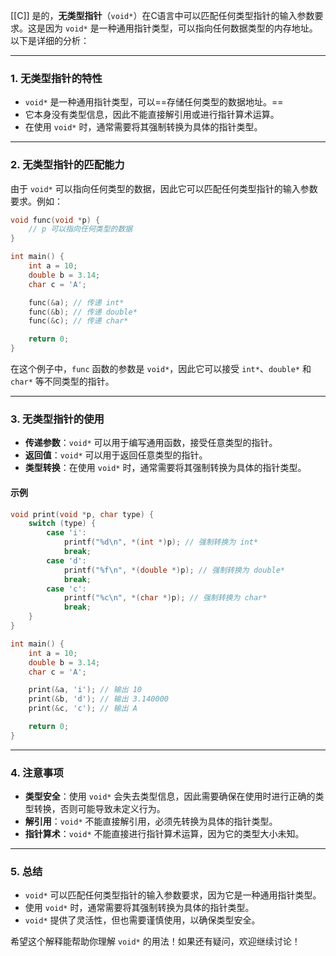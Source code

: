 [[C]]
是的，**无类型指针**（`void*`）在C语言中可以匹配任何类型指针的输入参数要求。这是因为 `void*` 是一种通用指针类型，可以指向任何数据类型的内存地址。以下是详细的分析：

---

### 1. **无类型指针的特性**
- `void*` 是一种通用指针类型，可以==存储任何类型的数据地址。==
- 它本身没有类型信息，因此不能直接解引用或进行指针算术运算。
- 在使用 `void*` 时，通常需要将其强制转换为具体的指针类型。

---

### 2. **无类型指针的匹配能力**
由于 `void*` 可以指向任何类型的数据，因此它可以匹配任何类型指针的输入参数要求。例如：
```c
void func(void *p) {
    // p 可以指向任何类型的数据
}

int main() {
    int a = 10;
    double b = 3.14;
    char c = 'A';

    func(&a); // 传递 int*
    func(&b); // 传递 double*
    func(&c); // 传递 char*

    return 0;
}
```
在这个例子中，`func` 函数的参数是 `void*`，因此它可以接受 `int*`、`double*` 和 `char*` 等不同类型的指针。

---

### 3. **无类型指针的使用**
- **传递参数**：`void*` 可以用于编写通用函数，接受任意类型的指针。
- **返回值**：`void*` 可以用于返回任意类型的指针。
- **类型转换**：在使用 `void*` 时，通常需要将其强制转换为具体的指针类型。

#### 示例
```c
void print(void *p, char type) {
    switch (type) {
        case 'i':
            printf("%d\n", *(int *)p); // 强制转换为 int*
            break;
        case 'd':
            printf("%f\n", *(double *)p); // 强制转换为 double*
            break;
        case 'c':
            printf("%c\n", *(char *)p); // 强制转换为 char*
            break;
    }
}

int main() {
    int a = 10;
    double b = 3.14;
    char c = 'A';

    print(&a, 'i'); // 输出 10
    print(&b, 'd'); // 输出 3.140000
    print(&c, 'c'); // 输出 A

    return 0;
}
```

---

### 4. **注意事项**
- **类型安全**：使用 `void*` 会失去类型信息，因此需要确保在使用时进行正确的类型转换，否则可能导致未定义行为。
- **解引用**：`void*` 不能直接解引用，必须先转换为具体的指针类型。
- **指针算术**：`void*` 不能直接进行指针算术运算，因为它的类型大小未知。

---

### 5. **总结**
- `void*` 可以匹配任何类型指针的输入参数要求，因为它是一种通用指针类型。
- 使用 `void*` 时，通常需要将其强制转换为具体的指针类型。
- `void*` 提供了灵活性，但也需要谨慎使用，以确保类型安全。

希望这个解释能帮助你理解 `void*` 的用法！如果还有疑问，欢迎继续讨论！